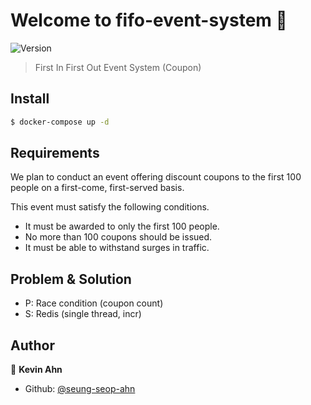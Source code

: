 # Welcome to fifo-event-system 👋
![Version](https://img.shields.io/badge/version-0.0.0-blue.svg?cacheSeconds=2592000)

> First In First Out Event System (Coupon)

## Install

```sh
$ docker-compose up -d
```

## Requirements


We plan to conduct an event offering discount coupons to the first 100 people on a first-come, first-served basis.

This event must satisfy the following conditions.

- It must be awarded to only the first 100 people.
- No more than 100 coupons should be issued.
- It must be able to withstand surges in traffic.

## Problem & Solution

- P: Race condition (coupon count)
- S: Redis (single thread, incr)

## Author

👤 **Kevin Ahn**

* Github: [@seung-seop-ahn](https://github.com/seung-seop-ahn)
